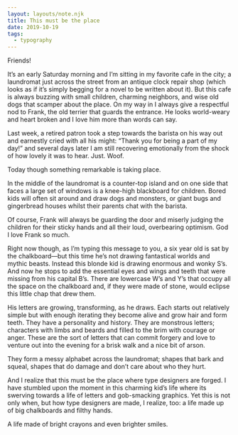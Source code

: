 ```yaml
---
layout: layouts/note.njk
title: This must be the place
date: 2019-10-19
tags:
  - typography
---
```


Friends!

It’s an early Saturday morning and I’m sitting in my favorite cafe in the city; a laundromat just across the street from an antique clock repair shop (which looks as if it’s simply begging for a novel to be written about it). But this cafe is always buzzing with small children, charming neighbors, and wise old dogs that scamper about the place. On my way in I always give a respectful nod to Frank, the old terrier that guards the entrance. He looks world-weary and heart broken and I love him more than words can say.

Last week, a retired patron took a step towards the barista on his way out and earnestly cried with all his might: “Thank you for being a part of my day!” and several days later I am still recovering emotionally from the shock of how lovely it was to hear. Just. Woof.

Today though something remarkable is taking place.

In the middle of the laundromat is a counter-top island and on one side that faces a large set of windows is a knee-high blackboard for children. Bored kids will often sit around and draw dogs and monsters, or giant bugs and gingerbread houses whilst their parents chat with the barista.

Of course, Frank will always be guarding the door and miserly judging the children for their sticky hands and all their loud, overbearing optimism. God I love Frank so much.

Right now though, as I’m typing this message to you, a six year old is sat by the chalkboard—but this time he’s not drawing fantastical worlds and mythic beasts. Instead this blonde kid is drawing enormous and wonky S’s. And now he stops to add the essential eyes and wings and teeth that were missing from his capital B’s. There are lowercase W’s and Y’s that occupy all the space on the chalkboard and, if they were made of stone, would eclipse this little chap that drew them.

His letters are growing, transforming, as he draws. Each starts out relatively simple but with enough iterating they become alive and grow hair and form teeth. They have a personality and history. They are monstrous letters; characters with limbs and beards and filled to the brim with courage or anger. These are the sort of letters that can commit forgery and love to venture out into the evening for a brisk walk and a nice bit of arson.

They form a messy alphabet across the laundromat; shapes that bark and squeal, shapes that do damage and don’t care about who they hurt.

And I realize that this must be the place where type designers are forged. I have stumbled upon the moment in this charming kid’s life where its swerving towards a life of letters and gob-smacking graphics. Yet this is not only when, but how type designers are made, I realize, too: a life made up of big chalkboards and filthy hands.

A life made of bright crayons and even brighter smiles.
